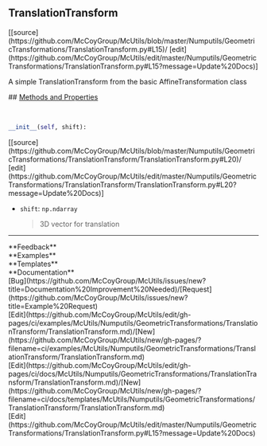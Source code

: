## <a id="McUtils.Numputils.GeometricTransformations.TranslationTransform.TranslationTransform">TranslationTransform</a> 

<div class="docs-source-link" markdown="1">
[[source](https://github.com/McCoyGroup/McUtils/blob/master/Numputils/GeometricTransformations/TranslationTransform.py#L15)/
[edit](https://github.com/McCoyGroup/McUtils/edit/master/Numputils/GeometricTransformations/TranslationTransform.py#L15?message=Update%20Docs)]
</div>

A simple TranslationTransform from the basic AffineTransformation class







<div class="collapsible-section">
 <div class="collapsible-section collapsible-section-header" markdown="1">
## <a class="collapse-link" data-toggle="collapse" href="#methods" markdown="1"> Methods and Properties</a> <a class="float-right" data-toggle="collapse" href="#methods"><i class="fa fa-chevron-down"></i></a>
 </div>
 <div class="collapsible-section collapsible-section-body collapse show" id="methods" markdown="1">
 
<a id="McUtils.Numputils.GeometricTransformations.TranslationTransform.TranslationTransform.__init__" class="docs-object-method">&nbsp;</a> 
```python
__init__(self, shift): 
```
<div class="docs-source-link" markdown="1">
[[source](https://github.com/McCoyGroup/McUtils/blob/master/Numputils/GeometricTransformations/TranslationTransform/TranslationTransform.py#L20)/
[edit](https://github.com/McCoyGroup/McUtils/edit/master/Numputils/GeometricTransformations/TranslationTransform/TranslationTransform.py#L20?message=Update%20Docs)]
</div>

  - `shift`: `np.ndarray`
    > 3D vector for translation
 </div>
</div>












---


<div markdown="1" class="text-secondary">
<div class="container">
  <div class="row">
   <div class="col" markdown="1">
**Feedback**   
</div>
   <div class="col" markdown="1">
**Examples**   
</div>
   <div class="col" markdown="1">
**Templates**   
</div>
   <div class="col" markdown="1">
**Documentation**   
</div>
   <div class="col" markdown="1">
   
</div>
   <div class="col" markdown="1">
   
</div>
   <div class="col" markdown="1">
   
</div>
</div>
  <div class="row">
   <div class="col" markdown="1">
[Bug](https://github.com/McCoyGroup/McUtils/issues/new?title=Documentation%20Improvement%20Needed)/[Request](https://github.com/McCoyGroup/McUtils/issues/new?title=Example%20Request)   
</div>
   <div class="col" markdown="1">
[Edit](https://github.com/McCoyGroup/McUtils/edit/gh-pages/ci/examples/McUtils/Numputils/GeometricTransformations/TranslationTransform/TranslationTransform.md)/[New](https://github.com/McCoyGroup/McUtils/new/gh-pages/?filename=ci/examples/McUtils/Numputils/GeometricTransformations/TranslationTransform/TranslationTransform.md)   
</div>
   <div class="col" markdown="1">
[Edit](https://github.com/McCoyGroup/McUtils/edit/gh-pages/ci/docs/McUtils/Numputils/GeometricTransformations/TranslationTransform/TranslationTransform.md)/[New](https://github.com/McCoyGroup/McUtils/new/gh-pages/?filename=ci/docs/templates/McUtils/Numputils/GeometricTransformations/TranslationTransform/TranslationTransform.md)   
</div>
   <div class="col" markdown="1">
[Edit](https://github.com/McCoyGroup/McUtils/edit/master/Numputils/GeometricTransformations/TranslationTransform.py#L15?message=Update%20Docs)   
</div>
   <div class="col" markdown="1">
   
</div>
   <div class="col" markdown="1">
   
</div>
   <div class="col" markdown="1">
   
</div>
</div>
</div>
</div>